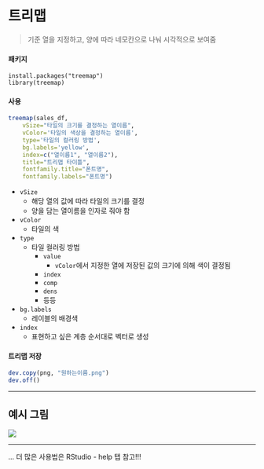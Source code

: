 # 트리맵

> 기준 열을 지정하고, 양에 따라 네모칸으로 나눠 시각적으로 보여줌

#### 패키지

```
install.packages("treemap")
library(treemap)
```

#### 사용

```R
treemap(sales_df, 
	vSize="타일의 크기를 결정하는 열이름", 
    vColor='타일의 색상을 결정하는 열이름',
    type='타일의 컬러링 방법',
    bg.labels='yellow',
	index=c("열이름1", "열이름2"), 
	title="트리맵 타이틀", 
	fontfamily.title="폰트명", 
	fontfamily.labels="폰트명")
```

* `vSize` 
  * 해당 열의 값에 따라 타일의 크기를 결정
  * 양을 담는 열이름을 인자로 줘야 함
* `vColor`
  * 타일의 색
* `type`
  * 타일 컬러링 방법
    * `value`
      * `vColor`에서 지정한 열에 저장된 값의 크기에 의해 색이 결정됨
    * `index`
    * `comp`
    * `dens` 
    * 등등
* `bg.labels`
  * 레이블의 배경색
* `index` 
  * 표현하고 싶은 계층 순서대로 벡터로 생성

#### 트리맵 저장

```R
dev.copy(png, "원하는이름.png")
dev.off()
```



---



## 예시 그림

![](C:\Users\H\Desktop\멀캠\R\treemap.PNG)



---



... 더 많은 사용법은 RStudio - help 탭 참고!!!